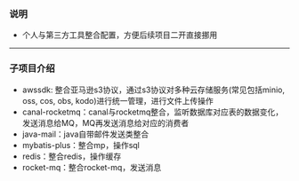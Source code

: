 ### 说明
+ 个人与第三方工具整合配置，方便后续项目二开直接挪用

---

### 子项目介绍
+ awssdk: 整合亚马逊s3协议，通过s3协议对多种云存储服务(常见包括minio, oss, cos, obs, kodo)进行统一管理，进行文件上传操作
+ canal-rocketmq：canal与rocketmq整合，监听数据库对应表的数据变化，发送消息给MQ，MQ再发送消息给对应的消费者
+ java-mail：java自带邮件发送类整合
+ mybatis-plus：整合mp，操作sql
+ redis：整合redis，操作缓存
+ rocket-mq：整合rocket-mq，发送消息